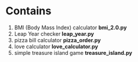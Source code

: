 # Contains
1. BMI (Body Mass Index) calculator **bmi_2.0.py**
2. Leap Year checker **leap_year.py**
3. pizza bill calculator **pizza_order.py**
4. love calculator **love_calculator.py**
5. simple treasure island game **treasure_island.py**